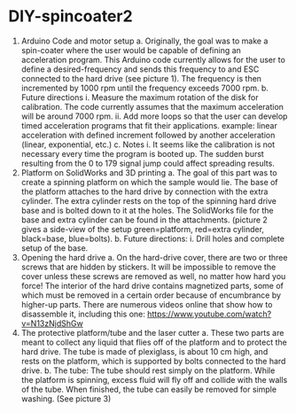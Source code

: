 # DIY-spincoater2


1.	Arduino Code and  motor setup
      a.	Originally, the goal was to make a spin-coater where the user would be capable of defining an acceleration program. This            Arduino code currently allows for the user to define a desired-frequency and sends this frequency to and ESC connected to the            hard drive (see picture 1). The frequency is then incremented by 1000 rpm until the frequency exceeds 7000 rpm.
      b.	Future directions
            i.	Measure the maximum rotation of the disk for calibration. The code currently assumes that the maximum acceleration will                   be around 7000 rpm.
            ii.	Add more loops so that the user can develop timed acceleration programs that fit their applications. example: linear                     acceleration with defined increment followed by another acceleration (linear, exponential, etc.)
      c.	Notes
            i.	It seems like the calibration is not necessary every time the program is booted up. The sudden burst resulting from the                   0 to 179 signal jump could affect spreading results. 
2.	Platform on SolidWorks and 3D printing
      a.	The goal of this part was to create a spinning platform on which the sample would lie. The base of the platform attaches to         the hard drive by connection with the extra cylinder. The extra cylinder rests on the top of the spinning hard drive          base       and is bolted down to it at the holes.  The SolidWorks file for the base and extra cylinder can be found in the attachments.             (picture 2 gives a side-view of the setup green=platform, red=extra cylinder, black=base, blue=bolts). 
      b.	Future directions: 
            i.	Drill holes and complete setup of the base.
3.	Opening the hard drive
      a.	On the hard-drive cover, there are two or three screws that are hidden by stickers. It will be impossible to remove the cover       unless these screws are removed as well, no matter how hard you force! The interior of the hard drive contains magnetized parts,         some of which must be removed in a certain order because of encumbrance by higher-up parts. There are numerous videos online that         show how to disassemble it, including this one: https://www.youtube.com/watch?v=N13zNjdShGw
4.	The protective platform/tube and the laser cutter
      a.	These two parts are meant to collect any liquid that flies off of the platform and to protect the hard drive. The tube is           made of plexiglass, is about 10 cm high, and rests on the platform, which is supported by bolts connected to the hard drive. 
      b.	The tube: The tube should rest simply on the platform. While the platform is spinning, excess fluid will fly off and collide       with the walls of the tube. When finished, the tube can easily be removed for simple washing. (See picture 3)
